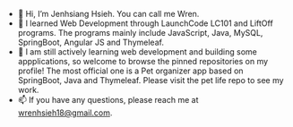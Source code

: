 * 👋 Hi, I’m Jenhsiang Hsieh. You can call me Wren. 
* 🌱 I learned Web Development through LaunchCode LC101 and LiftOff programs. The programs mainly include JavaScript, Java, MySQL, SpringBoot, Angular JS and Thymeleaf.
* 🚀 I am still actively learning web development and building some appplications, so welcome to browse the pinned repositories on my profile! The most official one is a Pet organizer app based on SpringBoot, Java and Thymeleaf. Please visit the pet life repo to see my work. 
* 📫 If you have any questions, please reach me at wrenhsieh18@gmail.com.

